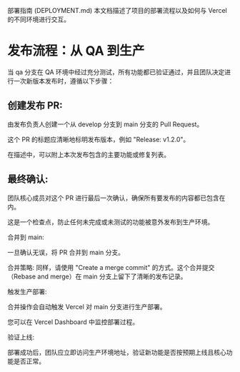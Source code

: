 部署指南 (DEPLOYMENT.md)
本文档描述了项目的部署流程以及如何与 Vercel 的不同环境进行交互。

# 发布流程：从 QA 到生产

当 qa 分支在 QA 环境中经过充分测试，所有功能都已验证通过，并且团队决定进行一次新版本发布时，遵循以下步骤：

## 创建发布 PR:

由发布负责人创建一个从 develop 分支到 main 分支的 Pull Request。

这个 PR 的标题应清晰地标明发布版本，例如 "Release: v1.2.0"。

在描述中，可以附上本次发布包含的主要功能或修复列表。

## 最终确认:

团队核心成员对这个 PR 进行最后一次确认，确保所有要发布的内容都已包含在内。

这是一个检查点，防止任何未完成或未测试的功能被意外发布到生产环境。

合并到 main:

一旦确认无误，将 PR 合并到 main 分支。

合并策略: 同样，请使用 "Create a merge commit" 的方式。这个合并提交（Rebase and merge）在 main 分支上留下了清晰的发布记录。

触发生产部署:

合并操作会自动触发 Vercel 对 main 分支进行生产部署。

您可以在 Vercel Dashboard 中监控部署过程。

验证上线:

部署成功后，团队应立即访问生产环境地址，验证新功能是否按预期上线且核心功能是否正常。
